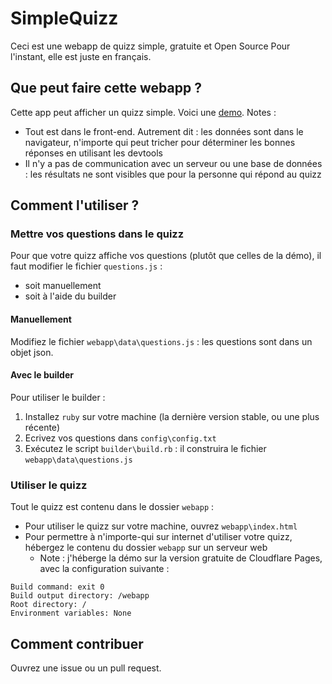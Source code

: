 # SimpleQuizz
Ceci est une webapp de quizz simple, gratuite et Open Source
Pour l'instant, elle est juste en français.

## Que peut faire cette webapp ?
Cette app peut afficher un quizz simple. Voici une [demo](https://simplequizz.pages.dev/).
Notes :
- Tout est dans le front-end. Autrement dit : les données sont dans le navigateur, n'importe qui peut tricher pour déterminer les bonnes réponses en utilisant les devtools
- Il n'y a pas de communication avec un serveur ou une base de données : les résultats ne sont visibles que pour la personne qui répond au quizz

## Comment l'utiliser ?
### Mettre vos questions dans le quizz
Pour que votre quizz affiche vos questions (plutôt que celles de la démo), il faut modifier le fichier `questions.js` : 
- soit manuellement
- soit à l'aide du builder
#### **Manuellement**
Modifiez le fichier `webapp\data\questions.js` : les questions sont dans un objet json.
#### **Avec le builder**
Pour utiliser le builder : 
1. Installez `ruby` sur votre machine (la dernière version stable, ou une plus récente)
2. Ecrivez vos questions dans `config\config.txt`
3. Exécutez le script `builder\build.rb` : il construira le fichier `webapp\data\questions.js`
### Utiliser le quizz
Tout le quizz est contenu dans le dossier `webapp` : 
- Pour utiliser le quizz sur votre machine, ouvrez `webapp\index.html`
- Pour permettre à n'importe-qui sur internet d'utiliser votre quizz, hébergez le contenu du dossier `webapp` sur un serveur web
  - Note : j'héberge la démo sur la version gratuite de Cloudflare Pages, avec la configuration suivante : 
```
Build command: exit 0
Build output directory: /webapp
Root directory: /
Environment variables: None
```
## Comment contribuer
Ouvrez une issue ou un pull request.
